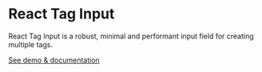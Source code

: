 # React Tag Input

React Tag Input is a robust, minimal and performant input field for creating multiple tags.

[See demo & documentation]()